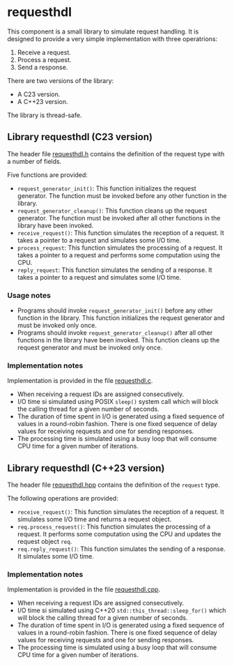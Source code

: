 # requesthdl

This component is a small library to simulate request handling. It is designed
to provide a very simple implementation with three operatrions:

1. Receive a request.
2. Process a request.
3. Send a response.

There are two versions of the library:

- A C23 version.
- A C++23 version.

The library is thread-safe.

## Library requesthdl (C23 version)

The header file [requesthdl.h](../c23/server/requesthdl/request.h) contains the
definition of the request type with a number of fields.

Five functions are provided:

- `request_generator_init()`: This function initializes the request generator.
  The function must be invoked before any other function in the library.
- `request_generator_cleanup()`: This function cleans up the request generator.
  The function must be invoked after all other functions in the library have
  been invoked.
- `receive_request()`: This function simulates the reception of a request. It
  takes a pointer to a request and simulates some I/O time.
- `process_request`: This function simulates the processing of a request. It
  takes a pointer to a request and performs some computation using the CPU.
- `reply_request`: This function simulates the sending of a response. It takes a
  pointer to a request and simulates some I/O time.

### Usage notes

- Programs should invoke `request_generator_init()` before any other function in
  the library. This function initializes the request generator and must be
  invoked only once.
- Programs should invoke `request_generator_cleanup()` after all other functions
  in the library have been invoked. This function cleans up the request
  generator and must be invoked only once.

### Implementation notes

Implementation is provided in the
file [requesthdl.c](../c23/server/requesthdl/request.c).

- When receiving a request IDs are assigned consecutively.
- I/O time si simulated using POSIX `sleep()` system call which will block the
  calling thread for a given number of seconds.
- The duration of time spent in I/O is generated using a fixed sequence of
  values in a round-robin fashion. There is one fixed sequence of delay values
  for receiving requests and one for sending responses.
- The processing time is simulated using a busy loop that will consume CPU time
  for a given number of iterations.

## Library requesthdl (C++23 version)

The header file [requesthdl.hpp](../cpp23/server/requesthdl/request.hpp)
contains the definition of the `request` type.

The following operations are provided:

- `receive_request()`: This function simulates the reception of a request. It
  simulates some I/O time and returns a request object.
- `req.process_request()`: This function simulates the processing of a request.
  It performs some computation using the CPU and updates the request object
  `req`.
- `req.reply_request()`: This function simulates the sending of a response. It
  simulates some I/O time.

### Implementation notes

Implementation is provided in the
file [requesthdl.cpp](../cpp23/server/requesthdl/request.cpp).

- When receiving a request IDs are assigned consecutively.
- I/O time si simulated using C++20 `std::this_thread::sleep_for()` which will
  block the calling thread for a given number of seconds.
- The duration of time spent in I/O is generated using a fixed sequence of
  values in a round-robin fashion. There is one fixed sequence of delay values
  for receiving requests and one for sending responses.
- The processing time is simulated using a busy loop that will consume CPU time
  for a given number of iterations.